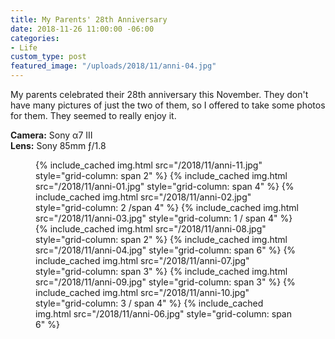 ```yaml
---
title: My Parents' 28th Anniversary
date: 2018-11-26 11:00:00 -06:00
categories:
- Life
custom_type: post
featured_image: "/uploads/2018/11/anni-04.jpg"
---
```


My parents celebrated their 28th anniversary this November. They don't have many pictures of just the two of them, so I offered to take some photos for them. They seemed to really enjoy it.

**Camera:** Sony α7 III  
**Lens:** Sony 85mm ƒ/1.8

<figure class="photo-grid photo-grid--four">
  {% include_cached img.html src="/2018/11/anni-11.jpg" style="grid-column: span 2" %}
  {% include_cached img.html src="/2018/11/anni-01.jpg" style="grid-column: span 4" %}
  {% include_cached img.html src="/2018/11/anni-02.jpg" style="grid-column: 2 /span 4" %}
  {% include_cached img.html src="/2018/11/anni-03.jpg" style="grid-column: 1 / span 4" %}
  {% include_cached img.html src="/2018/11/anni-08.jpg" style="grid-column: span 2" %}
  {% include_cached img.html src="/2018/11/anni-04.jpg" style="grid-column: span 6" %}
  {% include_cached img.html src="/2018/11/anni-07.jpg" style="grid-column: span 3" %}
  {% include_cached img.html src="/2018/11/anni-09.jpg" style="grid-column: span 3" %}
  {% include_cached img.html src="/2018/11/anni-10.jpg" style="grid-column: 3 / span 4" %}
  {% include_cached img.html src="/2018/11/anni-06.jpg" style="grid-column: span 6" %}
</figure>
